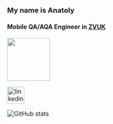 ### My name is Anatoly
#### Mobile QA/AQA Engineer in [ZVUK](https://zvuk.com/)
<div id="header" >
  <img src="https://media.giphy.com/media/M9gbBd9nbDrOTu1Mqx/giphy.gif" width="100"/>
</div>

<div>
  <img src="https://komarev.com/ghpvc/?username=AnatolyVol&style=flat-square&color=blue" alt=""/>
</div>

[<img src='https://cdn.jsdelivr.net/npm/simple-icons@3.0.1/icons/linkedin.svg' alt='linkedin' height='40'>](https://www.linkedin.com/in/AnatolyVol/)  

![GitHub stats](https://github-readme-stats.vercel.app/api?username=AnatolyVol&show_icons=true)  
